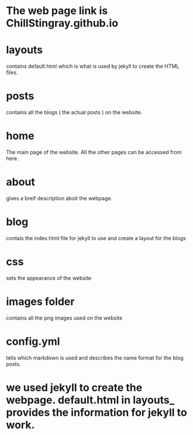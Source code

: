 # The web page link is ChillStingray.github.io
# layouts<br /> 
contains default.html which is what is used by jekyll to create the HTML files. <br /> 
# posts<br />
contains all the blogs ( the actual posts ) on the website. <br />
# home <br />
The main page of the website. All the other pages can be accessed from here.
# about <br />
gives a breif description aboit the webpage. 
# blog <br />
contais the index.html file for jekyll to use and create a layout for the blogs
# css <br /> 
sets the appearance of the website
# images folder <br />
contains all the png images used on the website
# config.yml <br />
tells which markdown is used and describes the name format for the blog posts.

# we used jekyll to create the webpage. default.html in layouts_ provides the information for jekyll to work. 
